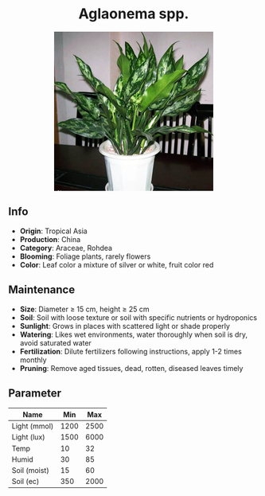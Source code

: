 <h1 align='center'>Aglaonema spp.</h1>
<p align="center">
    <img 
        align='center'
        width='320'
        src="../images/aglaonema spp.png" 
        alt='Aglaonema spp.' />
</p>

## Info

 - **Origin**: Tropical Asia
 - **Production**: China
 - **Category**: Araceae, Rohdea
 - **Blooming**: Foliage plants, rarely flowers
 - **Color**: Leaf color a mixture of silver or white, fruit color red

## Maintenance

 - **Size**: Diameter ≥ 15 cm, height ≥ 25 cm
 - **Soil**: Soil with loose texture or soil with specific nutrients or hydroponics
 - **Sunlight**: Grows in places with scattered light or shade properly
 - **Watering**: Likes wet environments, water thoroughly when soil is dry, avoid saturated water
 - **Fertilization**: Dilute fertilizers following instructions, apply 1-2 times monthly
 - **Pruning**: Remove aged tissues, dead, rotten, diseased leaves timely

## Parameter

| Name         | Min  | Max   |
|--------------|------|-------|
| Light (mmol) | 1200 | 2500  |
| Light (lux)  | 1500 | 6000 |
| Temp         | 10    | 32    |
| Humid        | 30   | 85    |
| Soil (moist) | 15   | 60    |
| Soil (ec)    | 350  | 2000  |